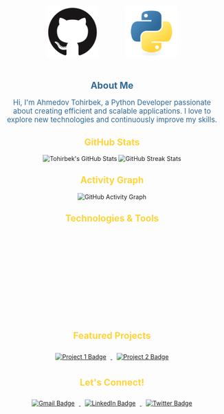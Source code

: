 <!-- Yuqori qism: Ahmedov Tohirbek zamonaviy animatsiyasi -->
<div style="text-align: center; font-family: Arial, sans-serif;">
  <h1 style="font-size: 3.5em; color: #306998; margin-top: 20px; opacity: 0; transform: translateY(20px); animation: fadeIn 2s ease-in-out forwards;">Ahmedov Tohirbek</h1>
  <p style="margin-top: 20px;">
    <img src="https://raw.githubusercontent.com/devicons/devicon/master/icons/github/github-original.svg" alt="GitHub Logo" style="width: 120px; height: 120px; margin: 0 30px; animation: bounceIn 2s ease-in-out forwards, spin 4s linear infinite;">
    <img src="https://raw.githubusercontent.com/devicons/devicon/master/icons/python/python-original.svg" alt="Python Logo" style="width: 120px; height: 120px; margin: 0 30px; animation: bounceIn 2s ease-in-out forwards, spin 4s linear infinite;">
  </p>
</div>

<!-- Men haqimda bo'limi -->
<h2 align="center" style="color: #306998; margin-top: 50px;">About Me</h2>
<p align="center" style="color: #306998; font-size: 1.2em;">
  Hi, I'm Ahmedov Tohirbek, a Python Developer passionate about creating efficient and scalable applications. I love to explore new technologies and continuously improve my skills.
</p>

<!-- GitHub Statistika -->
<h2 align="center" style="color: #FFD43B;">GitHub Stats</h2>
<p align="center">
  <img src="https://github-readme-stats.vercel.app/api?username=Tohirbek04&show_icons=true&theme=tokyonight" alt="Tohirbek's GitHub Stats" width="45%">
  <img src="https://github-readme-streak-stats.herokuapp.com/?user=Tohirbek04&theme=tokyonight" alt="GitHub Streak Stats" width="45%">
</p>

<!-- Jonli tahlil grafigi -->
<h2 align="center" style="color: #FFD43B;">Activity Graph</h2>
<p align="center">
  <img src="https://activity-graph.herokuapp.com/graph?username=Tohirbek04&theme=dracula&area=true&hide_border=true&custom_title=Contribution%20Graph" alt="GitHub Activity Graph">
</p>

<!-- Texnologiyalar va vositalar animatsiyasi -->
<h2 align="center" style="color: #FFD43B;">Technologies & Tools</h2>
<p align="center">
  <img src="https://raw.githubusercontent.com/devicons/devicon/master/icons/django/django-original.svg" alt="Django Logo" style="width: 60px; height: 60px; margin: 15px; opacity: 0; animation: fadeIn 1.5s ease-in-out forwards;">
  <img src="https://raw.githubusercontent.com/devicons/devicon/master/icons/docker/docker-original.svg" alt="Docker Logo" style="width: 60px; height: 60px; margin: 15px; opacity: 0; animation: fadeIn 1.5s ease-in-out forwards;">
  <img src="https://raw.githubusercontent.com/devicons/devicon/master/icons/fastapi/fastapi-original.svg" alt="FastAPI Logo" style="width: 60px; height: 60px; margin: 15px; opacity: 0; animation: fadeIn 1.5s ease-in-out forwards;">
  <img src="https://raw.githubusercontent.com/devicons/devicon/master/icons/postgresql/postgresql-original.svg" alt="PostgreSQL Logo" style="width: 60px; height: 60px; margin: 15px; opacity: 0; animation: fadeIn 1.5s ease-in-out forwards;">
  <img src="https://raw.githubusercontent.com/devicons/devicon/master/icons/git/git-original.svg" alt="Git Logo" style="width: 60px; height: 60px; margin: 15px; opacity: 0; animation: fadeIn 1.5s ease-in-out forwards;">
  <img src="https://raw.githubusercontent.com/devicons/devicon/master/icons/linux/linux-original.svg" alt="Linux Logo" style="width: 60px; height: 60px; margin: 15px; opacity: 0; animation: fadeIn 1.5s ease-in-out forwards;">
  <img src="https://raw.githubusercontent.com/devicons/devicon/master/icons/flask/flask-original.svg" alt="Flask Logo" style="width: 60px; height: 60px; margin: 15px; opacity: 0; animation: fadeIn 1.5s ease-in-out forwards;">
  <img src="https://raw.githubusercontent.com/devicons/devicon/master/icons/celery/celery-original.svg" alt="Celery Logo" style="width: 60px; height: 60px; margin: 15px; opacity: 0; animation: fadeIn 1.5s ease-in-out forwards;">
  <img src="https://raw.githubusercontent.com/devicons/devicon/master/icons/redis/redis-original.svg" alt="Redis Logo" style="width: 60px; height: 60px; margin: 15px; opacity: 0; animation: fadeIn 1.5s ease-in-out forwards;">
  <img src="https://raw.githubusercontent.com/devicons/devicon/master/icons/nginx/nginx-original.svg" alt="Nginx Logo" style="width: 60px; height: 60px; margin: 15px; opacity: 0; animation: fadeIn 1.5s ease-in-out forwards;">
</p>

<!-- Dinamik loyihalar -->
<h2 align="center" style="color: #FFD43B;">Featured Projects</h2>
<p align="center">
  <a href="https://github.com/Tohirbek04/Project1">
    <img src="https://img.shields.io/badge/Project_1-AI_Chatbot-FF6F61?style=for-the-badge&logo=python&logoColor=white" alt="Project 1 Badge" style="margin: 10px;">
  </a>
  <a href="https://github.com/Tohirbek04/Project2">
    <img src="https://img.shields.io/badge/Project_2-Web_Scraper-FF6F61?style=for-the-badge&logo=python&logoColor=white" alt="Project 2 Badge" style="margin: 10px;">
  </a>
</p>

<!-- Ijtimoiy tarmoqlar va aloqa -->
<h2 align="center" style="color: #FFD43B;">Let's Connect!</h2>
<p align="center">
  <a href="mailto:your-email@example.com">
    <img src="https://img.shields.io/badge/Email-D14836?style=for-the-badge&logo=gmail&logoColor=white" alt="Gmail Badge" style="margin: 10px;">
  </a>
  <a href="https://www.linkedin.com/in/your-linkedin-username">
    <img src="https://img.shields.io/badge/LinkedIn-0A66C2?style=for-the-badge&logo=linkedin&logoColor=white" alt="LinkedIn Badge" style="margin: 10px;">
  </a>
  <a href="https://twitter.com/your-twitter-username">
    <img src="https://img.shields.io/badge/Twitter-1DA1F2?style=for-the-badge&logo=twitter&logoColor=white" alt="Twitter Badge" style="margin: 10px;">
  </a>
</p>

<!-- Inline CSS Animations (yozilgan qoidalardan foydalanilgan) -->
<p style="display:none;">@keyframes fadeIn {from {opacity: 0; transform: translateY(20px);} to {opacity: 1; transform: translateY(0);}} @keyframes bounceIn {0%, 20%, 40%, 60%, 80%, 100% {transform: scale(1);} 50% {transform: scale(1.2);}} @keyframes spin {0% {transform: rotate(0deg);} 100% {transform: rotate(360deg);}}</p>
